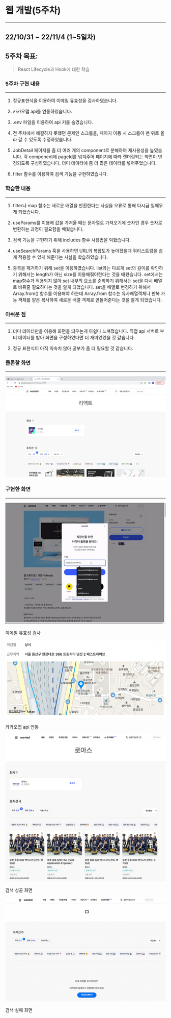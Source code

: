 # 웹 개발(5주차)

---

## 22/10/31 ~ 22/11/4 (1~5일차)

## 5주차 목표:

> React Lifecycle과 Hook에 대한 학습

### 5주차 구현 내용

---

1. 정규표현식을 이용하여 이메일 유효성을 검사하였습니다.

2. 카카오맵 api를 연동하였습니다.

3. .env 파일을 이용하여 api 키를 숨겼습니다.

4. 전 주차에서 해결하지 못했던 문제인 스크롤을, 페이지 이동 시 스크롤이 맨 위로 올라 갈 수 있도록 수정하였습니다.

5. JobDetail 페이지를 좀 더 여러 개의 component로 분해하여 재사용성을 높였습니다. 각 component에 pageId를 넘겨주어 페이지에 따라 랜더링되는 화면이 변경되도록 구성하였습니다. 더미 데이터에 좀 더 많은 데이터를 넣어주었습니다.

6. filter 함수를 이용하여 검색 기능을 구현하였습니다.

### 학습한 내용

---

1. filter나 map 함수는 새로운 배열을 반환한다는 사실을 오류로 통해 다시금 일깨우게 되었습니다.

2. useParams를 이용해 값을 가져올 때는 문자열로 가져오기에 숫자인 경우 숫자로 변환하는 과정이 필요함을 배웠습니다.

3. 검색 기능을 구현하기 위해 includes 함수 사용법을 익혔습니다.

4. useSearchParams 훅을 사용하면 URL의 복잡도가 높아졌을때 쿼리스트링을 쉽게 적용할 수 있게 해준다는 사실을 학습하였습니다.

5. 중복을 제거하기 위해 set을 이용하였습니다. list와는 다르게 set의 길이를 확인하기 위해서는 length가 아닌 size를 이용해줘야한다는 것을 배웠습니다. set에서는 map함수가 적용되지 않아 set 내부의 요소를 순회하기 위해서는 set을 다시 배열로 바꿔줄 필요하다는 것을 알게 되었습니다. set을 배열로 변경하기 위해서 Array.from() 함수를 이용해야 하는데 Array.from 함수는 유사배열객체나 반복 가능 객체를 얕은 복사하여 새로운 배열 객체로 만들어준다는 것을 알게 되었습니다.

### 아쉬운 점

---

1. 더미 데이터만을 이용해 화면을 띄우는게 아쉽다 느껴졌습니다. 직접 api 서버로 부터 데이터를 받아 화면을 구성하였다면 더 재미있었을 것 같습니다.

2. 정규 표현식이 아직 익숙치 않아 공부가 좀 더 필요할 것 같습니다.

### 클론할 화면

---

![검색 후 화면](./img/search_page.png)

### 구현한 화면

---

![로그인 창 유효성 검사](./img/email_validation.gif)

이메일 유효성 검사

![카카오맵 api 적용](./img/kakaomap.png)

카카오맵 api 연동

![검색 화면](./img/searched_page.png)

검색 성공 화면

![검색 실패 화면](./img/search_notFound.png)

검색 실패 화면
